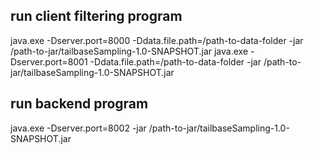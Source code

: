 ## run client filtering program
java.exe -Dserver.port=8000 -Ddata.file.path=/path-to-data-folder -jar /path-to-jar/tailbaseSampling-1.0-SNAPSHOT.jar
java.exe -Dserver.port=8001 -Ddata.file.path=/path-to-data-folder -jar /path-to-jar/tailbaseSampling-1.0-SNAPSHOT.jar
## run backend program
java.exe -Dserver.port=8002 -jar /path-to-jar/tailbaseSampling-1.0-SNAPSHOT.jar
